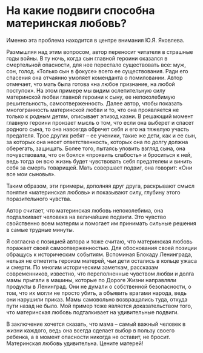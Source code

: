 # На какие подвиги способна материнская любовь?
Именно эта проблема находится в центре внимания Ю.Я. Яковлева.

Размышляя над этим вопросом, автор переносит читателя в страшные годы войны. В ту ночь, когда сын главной героини оказался в смертельной опасности, для нее перестало существовать все: муж, сон, голод. «Только сын в фокусе» всего ее существования. Ради его спасения она отчаянно умоляет коменданта о помиловании. Автор отмечает, что мать была готова «на любое признание, на любой поступок». На этом примере мы видим ослепительную силу материнской любви главной героини к сыну, ее непоколебимую решительность, самоотверженность. Далее автор, чтобы показать многогранность материнской любви и то, что она проявляется не только к родным детям, описывает эпизод казни. В решающий момент главную героини пронзает мысль о том, что если она выберет и спасет родного сына, то она навсегда обречет себя и его на тяжелую участь предателя. Трое других ребят – ее ученики, такие же дети, как и ее сын, за которых она несет ответственность, которых она по долгу должна оберегать, защищать. Более того, пытаясь уловить взгляд сына, она почувствовала, что он боялся «проявить слабость» и броситься к ней, ведь тогда он всю жизнь будет чувствовать себя предателем и винить себя за смерть товарищей. Мать совершает подвиг, она говорит: «Они все мои сыновья».

Таким образом, эти примеры, дополняя друг друга, раскрывают смысл понятия «материнская любовь» и показывают силу, глубину этого поразительного чувства.

Автор считает, что материнская любовь непоколебима, она подталкивает человека на величайшие подвиги. Это чувство свойственно всем матерям и помогает им принимать сильные решения в самые трудные минуты.

Я согласна с позицией автора и тоже считаю, что материнская любовь поражает своей самоотверженностью. Для обоснования своей позиции обращусь к историческим событиям. Вспоминая Блокаду Ленинграда, нельзя не отметить героизм матерей, чьи дети остались в кольце ужаса и смерти. По многим историческим заметкам, рассказам современников, известно, что переполненные чувством любви и долга мамы прыгали в машины, которые по Дороге Жизни направляли продукты в Ленинград. Они не думали о собственной безопасности, о том, что их могли не просто убить, а объявить врагами народа, ведь они нарушили приказ. Мамы самовольно возвращались туда, откуда пути назад не было. Мой пример тоже является доказательством того, что материнская любовь подталкивает на удивительные подвиги.

В заключение хочется сказать, что мама – самый важный человек в жизни каждого, ведь она всегда сделает выбор в пользу своего ребенка, а в момент опасности никогда не оставит, не бросит. Материнская любовь удивительна. Цените матерей!
